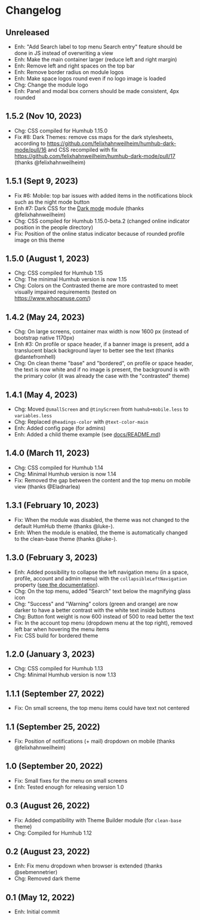 Changelog
=========

Unreleased
--------------------
- Enh: "Add Search label to top menu Search entry" feature should be done in JS instead of overwriting a view
- Enh: Make the main container larger (reduce left and right margin)
- Enh: Remove left and right spaces on the top bar
- Enh: Remove border radius on module logos
- Enh: Make space logos round even if no logo image is loaded
- Chg: Change the module logo
- Enh: Panel and modal box corners should be made consistent, 4px rounded

1.5.2 (Nov 10, 2023)
--------------------
- Chg: CSS compiled for Humhub 1.15.0
- Fix #8: Dark Themes: remove css maps for the dark stylesheets, according to https://github.com/felixhahnweilheim/humhub-dark-mode/pull/16 and CSS recompiled with fix https://github.com/felixhahnweilheim/humhub-dark-mode/pull/17 (thanks @felixhahnweilheim)

1.5.1 (Sept 9, 2023)
--------------------
- Fix #6: Mobile: top bar issues with added items in the notifications block such as the night mode button
- Enh #7: Dark CSS for the [Dark mode](https://marketplace.humhub.com/module/dark-mode/description) module (thanks @felixhahnweilheim)
- Chg: CSS compiled for Humhub 1.15.0-beta.2 (changed online indicator position in the people directory)
- Fix: Position of the online status indicator because of rounded profile image on this theme

1.5.0 (August 1, 2023)
--------------------
- Chg: CSS compiled for Humhub 1.15
- Chg: The minimal Humhub version is now 1.15
- Chg: Colors on the Contrasted theme are more contrasted to meet visually impaired requirements (tested on https://www.whocanuse.com/)

1.4.2 (May 24, 2023)
--------------------
- Chg: On large screens, container max width is now 1600 px (instead of bootstrap native 1170px)
- Enh #3: On profile or space header, if a banner image is present, add a translucent black background layer to better see the text (thanks @dantefromhell)
- Chg: On clean theme "base" and "bordered", on profile or space header, the text is now white and if no image is present, the background is with the primary color (it was already the case with the "contrasted" theme)

1.4.1 (May 4, 2023)
--------------------
- Chg: Moved `@smallScreen` and `@tinyScreen` from `humhub+mobile.less` to `variables.less`
- Chg: Replaced `@headings-color` with `@text-color-main`
- Enh: Added config page (for admins)
- Enh: Added a child theme example (see [docs/README.md](https://github.com/cuzy-app/humhub-modules-clean-theme/blob/master/docs/README.md#child-themes))

1.4.0 (March 11, 2023)
--------------------
- Chg: CSS compiled for Humhub 1.14
- Chg: Minimal Humhub version is now 1.14
- Fix: Removed the gap between the content and the top menu on mobile view (thanks @Eladnarlea)

1.3.1 (February 10, 2023)
--------------------
- Fix: When the module was disabled, the theme was not changed to the default HumHub theme (thanks @luke-).
- Enh: When the module is enabled, the theme is automatically changed to the clean-base theme (thanks @luke-).

1.3.0 (February 3, 2023)
--------------------
- Enh: Added possibility to collapse the left navigation menu (in a space, profile, account and admin menu) with the `collapsibleLeftNavigation` property ([see the documentation](https://docs.humhub.org/docs/admin/advanced-configuration)).
- Chg: On the top menu, added "Search" text below the magnifying glass icon
- Chg: "Success" and "Warning" colors (green and orange) are now darker to have a better contrast with the white text inside buttons
- Chg: Button font weight is now 600 instead of 500 to read better the text
- Fix: In the account top menu (dropdown menu at the top right), removed left bar when hovering the menu items
- Fix: CSS build for bordered theme

1.2.0 (January 3, 2023)
--------------------
- Chg: CSS compiled for Humhub 1.13
- Chg: Minimal Humhub version is now 1.13

1.1.1 (September 27, 2022)
--------------------
- Fix: On small screens, the top menu items could have text not centered

1.1 (September 25, 2022)
--------------------
- Fix: Position of notifications (+ mail) dropdown on mobile (thanks @felixhahnweilheim)

1.0 (September 20, 2022)
--------------------
- Fix: Small fixes for the menu on small screens
- Enh: Tested enough for releasing version 1.0

0.3 (August 26, 2022)
--------------------
- Fix: Added compatibility with Theme Builder module (for `clean-base` theme)
- Chg: Compiled for Humhub 1.12

0.2 (August 23, 2022)
--------------------
- Enh: Fix menu dropdown when browser is extended (thanks @sebmennetrier)
- Chg: Removed dark theme

0.1 (May 12, 2022)
--------------------
- Enh: Initial commit
